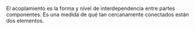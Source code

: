 El acoplamiento es la forma y nivel de interdependencia entre partes componentes. Es una medida de qué tan cercanamente conectados están dos elementos.